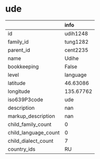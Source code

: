 # ude
|                      | info      |
|:---------------------|:----------|
| id                   | udih1248  |
| family_id            | tung1282  |
| parent_id            | cent2235  |
| name                 | Udihe     |
| bookkeeping          | False     |
| level                | language  |
| latitude             | 46.63086  |
| longitude            | 135.67762 |
| iso639P3code         | ude       |
| description          | nan       |
| markup_description   | nan       |
| child_family_count   | 0         |
| child_language_count | 0         |
| child_dialect_count  | 7         |
| country_ids          | RU        |